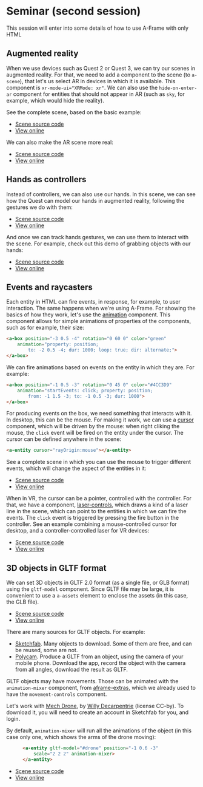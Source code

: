 # Seminar (second session)

This session will enter into some details of how to use A-Frame with only HTML

## Augmented reality

When we use devices such as Quest 2 or Quest 3, we can try our scenes in augmented reality. For that, we need to add a component to the scene (to `a-scene`), that let's us select AR in devices in which it is available. This component is `xr-mode-ui="XRMode: xr"`. We can also use the `hide-on-enter-ar` component for entities that should not appear in AR (such as `sky`, for example, which would hide the reality).

See the complete scene, based on the basic example:

* [Scene source code](https://github.com/jgbarah/aframe-playground/tree/master/seminar-02/basic_ar.html)
* [View online](basic_ar.html)

We can also make the AR scene more real:

* [Scene source code](https://github.com/jgbarah/aframe-playground/tree/master/seminar-02/basic_ar2.html)
* [View online](basic_ar2.html)

## Hands as controllers

Instead of controllers, we can also use our hands. In this scene, we can see how the Quest can model our hands in augmented reality, following the gestures we do with them:

* [Scene source code](https://github.com/jgbarah/aframe-playground/tree/master/seminar-02/basic_hands.html)
* [View online](basic_hands.html)

And once we can track hands gestures, we can use them to interact with the scene. For example, check out this demo of grabbing objects with our hands:

* [Scene source code](https://github.com/jgbarah/aframe-playground/tree/master/seminar-02/basic_hands2.html)
* [View online](basic_hands2.html)

## Events and raycasters

Each entity in HTML can fire events, in response, for example, to user interaction. The same happens when we're using A-Frame. For showing the basics of how they work, let's use the [animation](https://aframe.io/docs/1.5.0/components/animation.html) component. This component allows for simple animations of properties of the components, such as for example, their size:

```html
<a-box position="-3 0.5 -4" rotation="0 60 0" color="green"
    animation="property: position;
        to: -2 0.5 -4; dur: 1000; loop: true; dir: alternate;">
</a-box>
```

We can fire animations based on events on the entity in which they are. For example:

```html
<a-box position="-1 0.5 -3" rotation="0 45 0" color="#4CC3D9"
    animation="startEvents: click; property: position;
        from: -1 1.5 -3; to: -1 0.5 -3; dur: 1000">
</a-box>
```

For producing events on the box, we need something that interacts with it. In desktop, this can be the mouse. For making it work, we can use a [cursor](https://aframe.io/docs/1.5.0/components/cursor.html) component, which will be driven by the mouse: when right cliking the mouse, the `click` event will be fired on the entity under the cursor. The cursor can be defined anywhere in the scene:

```html
<a-entity cursor="rayOrigin:mouse"></a-entity>
```

See a complete scene in which you can use the mouse to trigger different events, which will change the aspect of the entities in it:

* [Scene source code](https://github.com/jgbarah/aframe-playground/tree/master/seminar-02/basic_events.html)
* [View online](basic_events.html)

When in VR, the cursor can be a pointer, controlled with the controller. For that, we have a component, [laser-controls](https://aframe.io/docs/1.5.0/components/laser-controls.html), which draws a kind of a laser line in the scene, which can point to the entities in which we can fire the events. The `click` event is triggered by pressing the fire button in the controller. See an example combining a mouse-controlled cursor for desktop, and a controller-controlled laser for VR devices:

* [Scene source code](https://github.com/jgbarah/aframe-playground/tree/master/seminar-02/basic_events2.html)
* [View online](basic_events2.html)

## 3D objects in GLTF format

We can set 3D objects in GLTF 2.0 format (as a single file, or GLB format) using the `gltf-model` component. Since GLTF file may be large, it is convenient to use a `a-assets` element to enclose the assets (in this case, the GLB file).

* [Scene source code](https://github.com/jgbarah/aframe-playground/tree/master/seminar-02/basic_gltf.html)
* [View online](basic_gltf.html)

There are many sources for GLTF objects. For example:

* [Sketchfab](https://sketchfab.com/). Many objects to download. Some of them are free, and can be reused, some are not.
* [Polycam](https://poly.cam/). Produce a GLTF from an object, using the camera of your mobile phone. Download the app, record the object with the camera from all angles, download the result as GLTF.

GLTF objects may have movements. Those can be animated with the `animation-mixer` component,
from [aframe-extras](https://github.com/c-frame/aframe-extras), which we already used to have the `movement-controls` component.

Let's work with
[Mech Drone](https://sketchfab.com/models/8d06874aac5246c59edb4adbe3606e0e),
by [Willy Decarpentrie](https://sketchfab.com/skudgee) (license CC-by). To download it, you will need to create an account in Sketchfab for you, and login.

By default, `animation-mixer` will run all the animations of the object
(in this case only one, which shows the arms of the drone moving):

```html
      <a-entity gltf-model="#drone" position="-1 0.6 -3"
          scale="2 2 2" animation-mixer>
      </a-entity>
```

* [Scene source code](https://github.com/jgbarah/aframe-playground/tree/master/seminar-02/basic_gltf2.html)
* [View online](basic_gltf2.html)
